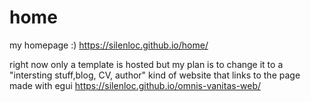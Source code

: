# home

my homepage :)
https://silenloc.github.io/home/

right now only a template is hosted but my plan is to change it to a "intersting stuff,blog, CV, author" kind of website that links to the page made with egui https://silenloc.github.io/omnis-vanitas-web/

